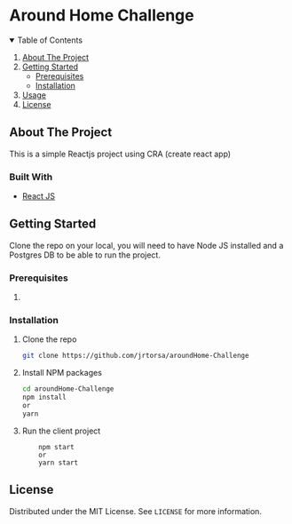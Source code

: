 # Around Home Challenge

<!-- TABLE OF CONTENTS -->
<details open="open">
  <summary>Table of Contents</summary>
  <ol>
    <li>
      <a href="#about-the-project">About The Project</a>
    </li>
    <li>
      <a href="#getting-started">Getting Started</a>
      <ul>
        <li><a href="#prerequisites">Prerequisites</a></li>
        <li>
	        <a href="#installation">Installation</a>
        </li>
      </ul>
    </li>
    <li><a href="#usage">Usage</a></li>
    <li><a href="#license">License</a></li>
  </ol>
</details>



<!-- ABOUT THE PROJECT -->
## About The Project
This is a simple Reactjs project using CRA (create react app)

### Built With
* [React JS](https://reactjs.org/)



<!-- GETTING STARTED -->
## Getting Started

Clone the repo on your local, you will need to have Node JS installed and a Postgres DB to be able to run the project.

### Prerequisites

1. 

### Installation

1. Clone the repo
   ```sh
   git clone https://github.com/jrtorsa/aroundHome-Challenge
   ```
2. Install NPM packages 
   ```sh
   cd aroundHome-Challenge
   npm install
   or
   yarn
   ```
3. Run the client project
	```
		npm start
		or
		yarn start
	``` 

<!-- LICENSE -->
## License

Distributed under the MIT License. See `LICENSE` for more information.


<!-- MARKDOWN LINKS & IMAGES -->
[license-shield]: url
